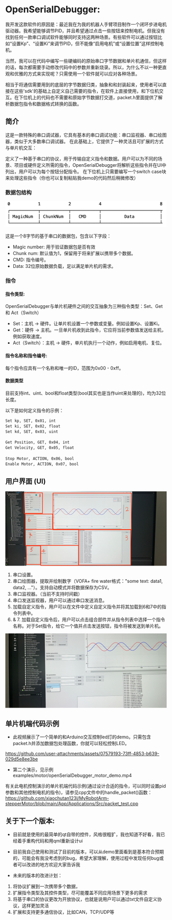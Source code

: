 # OpenSerialDebugger:

我开发这款软件的原因是：最近我在为我的机器人手臂项目制作一个闭环步进电机驱动器。我希望能够调节PID，并且希望通过点击一些按钮来控制电机。但我没有找到任何一款串口调试软件能够同时支持这两种场景。有些软件可以通过按钮比如“设置Kp”、“设置Ki”来调节PID，但不能像“启用电机”或“设置位置”这样控制电机。

当然，我可以在代码中编写一些硬编码的原始串口字节数据和单片机通信，但这样的话，每次都需要手动修改代码中的参数并重新烧录。所以，为什么不以一种更直观和优雅的方式来实现呢？只需使用一个软件就可以应对各种场景。

相当于将通信需要用到的底层的字节数据归类，抽象和和封装起来，使用者可以直接在这些'sdk'的基础上自定义自己需要的指令，在软件上直接使用，和下位机交互。在下位机上的代码也不需要和原始字节数据打交道，packet.h里面提供了解析数据包指令和数据格式转换的函数。

## 简介
这是一款特殊的串口调试器，它具有基本的串口调试功能：串口监视器、串口绘图器，类似于大多数串口调试器。
在此基础上，它提供了一种灵活且可扩展的方式与单片机交互：

定义了一种基于串口的协议，用于传输自定义指令和数据。用户可以为不同的场景、项目或硬件定义所需的指令，OpenSerialDebugger将解析这些指令并在UI中列出，用户可以为每个按钮分配指令。
在下位机上只需要编写一个switch case块来处理这些指令（你也可以复制粘贴我demo的代码然后稍微修改）

### 数据包结构
![packet_structure](images/packet_header.png)

这是一个8字节的基于串口的数据包，包含以下字段：
- Magic number: 用于验证数据包是否有效
- Chunk num:    默认值为1，保留用于将来扩展以携带多个数据。
- CMD:          指令编号。
- Data:         32位原始数据负载，足以满足单片机的需求。

### 指令

#### 指令类型:
OpenSerialDebugger与单片机硬件之间的交互抽象为三种指令类型：Set、Get 和 Act（Switch）
- Set：主机 -> 硬件。让单片机设置一个参数或变量。例如设置Kp、设置Ki。
- Get：硬件 -> 主机。一旦单片机收到此指令，它应将当前参数值发送给主机，例如获取速度。
- Act（Switch）：主机 -> 硬件，单片机执行一个动作，例如启用电机、复位。

#### 指令名称和指令编号:
每个指令应具有一个名称和唯一的ID，范围为0x00 - 0xff。

#### 数据类型
目前支持int、uint、bool和float类型(bool其实也是当作uint来处理的)，均为32位长度。

以下是如何定义指令的示例：
```bash
Set kp, SET, 0x01, int
Set ki, SET, 0x02, float
Set kd, SET, 0x03, uint

Get Position, GET, 0x04, int
Get Velocity, GET, 0x05, float

Stop Motor, ACTION, 0x06, bool
Enable Motor, ACTION, 0x07, bool
```
## 用户界面 (UI)

![UI Introduction](images/ui_introduction.jpeg)
1. 串口设置。
2. 串口绘图器，提取并绘制数字（VOFA+ fire water格式："some text: data1, data2, ..."）。支持自动模式并将数据保存为CSV。
3. 串口监视器。（当前不支持时间戳）
4. 串口发送监视器，用户可以通过串口发送消息。
5. 加载自定义指令，用户可以在文件中定义自定义指令并将其加载到6和7中的指令列表中。
6. & 7. 加载自定义指令后，用户可以点击组合部件并从指令列表中选择一个指令名称。对于Set指令，给它一个值并点击发送按钮，指令将被发送到单片机。

![select_command](images/protocol.PNG)

## 单片机端代码示例
- 此视频展示了一个简单的和Arduino交互控制led灯的demo。只需包含packet.h并添加数据包处理函数，你就可以轻松控制LED。



https://github.com/user-attachments/assets/07579193-73ff-4853-b639-029d5e8ee3be

- 第二个演示，见示例
examples/motor/openSerialDebugger_motor_demo.mp4
  
有关此电机控制演示的单片机端代码示例(通过设计合适的指令，可以同时设置pid参数和其他控制电机的指令)，请参见cpp文件中的handle_packet()函数：
https://github.com/xiaochutan123l/MyRobotArm-stepperMotor/blob/main/App/Applications/Src/packet_test.cpp

## 关于下一个版本:

- 目前就是使用的最简单的qt自带的控件，风格很粗犷，我也知道不好看，我已经着手重构代码和用qml重新设计ui
- 目前我自己使用和测试了目前的版本，可以从demo里面看到是基本符合预期的，可能会有我没考虑到的bug，希望大家理解，使用过程中发现任何bug或者可以改进的地方欢迎大家告诉我

- 未来的版本的改进计划：
1. 将协议扩展到一次携带多个数据，
2. 扩展指令类型及其控件类型，尽可能覆盖不同应用场景下更多的需求
3. 将基于串口的协议更改为开放协议，也就是说用户可以通过txt文件自定义协议，这样更加灵活
4. 扩展和支持更多通信协议，比如CAN，TCP/UDP等